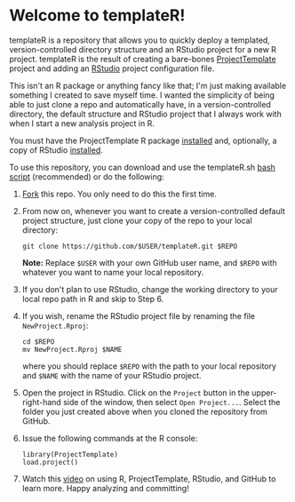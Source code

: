 # Welcome to templateR!

templateR is a repository that allows you to quickly deploy a templated,
version-controlled directory structure and an RStudio project for a new
R project. templateR is the result of creating a bare-bones
[ProjectTemplate](http://projecttemplate.net/) project and adding an
[RStudio](http://rstudio.com) project configuration file. 

This isn't an R package or anything fancy like that; I'm just making
available something I created to save myself time. I wanted the
simplicity of being able to just clone a repo and automatically have, in
a version-controlled directory, the default structure and RStudio
project that I always work with when I start a new analysis project in
R.

You must have the ProjectTemplate R package
[installed](http://projecttemplate.net/installing.html) and, optionally,
a copy of RStudio
[installed](http://www.rstudio.com/ide/download/desktop).

To use this repository, you can download and use the templateR.sh [bash
script](https://github.com/frankfarach/RDevOps/blob/master/templateR.sh)
(recommended) or do the following:

1. [Fork](https://help.github.com/articles/fork-a-repo) this repo. You
   only need to do this the first time.
2. From now on, whenever you want to create a version-controlled default
   project structure, just clone your copy of the repo to your local directory:  

    ```
    git clone https://github.com/$USER/templateR.git $REPO
    ```   

    **Note:** Replace `$USER` with your own GitHub user name, and `$REPO` with whatever you want
to name your local repository.

3. If you don't plan to use RStudio, change the working directory to
   your local repo path in R and skip to Step 6. 
4. If you wish, rename the RStudio project file by renaming the file `NewProject.Rproj`:    

    ```
    cd $REPO
    mv NewProject.Rproj $NAME   
    ```

    where you should replace `$REPO` with the path to your local
repository and `$NAME` with the name of your RStudio project.

5. Open the project in RStudio. Click on the `Project`
button in the upper-right-hand side of the window, then select `Open
Project...`. Select the folder you just created above when you cloned the repository from GitHub.

6. Issue the following commands at the R console:

    ```
    library(ProjectTemplate)
    load.project()
    ```

7. Watch this [video](http://www.youtube.com/watch?v=I9YNIi-QmR0) on
   using R, ProjectTemplate, RStudio, and GitHub to learn more. Happy
analyzing and committing!
